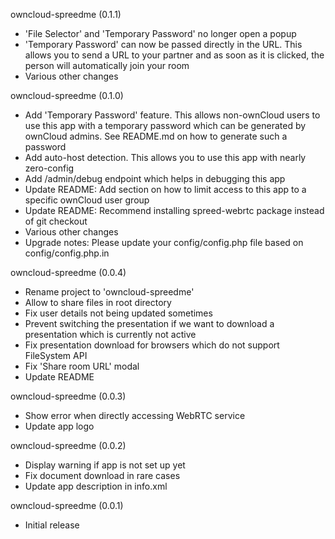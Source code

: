 owncloud-spreedme (0.1.1)
* 'File Selector' and 'Temporary Password' no longer open a popup
* 'Temporary Password' can now be passed directly in the URL. This allows you to send a URL to your partner
  and as soon as it is clicked, the person will automatically join your room
* Various other changes

owncloud-spreedme (0.1.0)
* Add 'Temporary Password' feature. This allows non-ownCloud users to use this app with a temporary password
  which can be generated by ownCloud admins. See README.md on how to generate such a password
* Add auto-host detection. This allows you to use this app with nearly zero-config
* Add /admin/debug endpoint which helps in debugging this app
* Update README: Add section on how to limit access to this app to a specific ownCloud user group
* Update README: Recommend installing spreed-webrtc package instead of git checkout
* Various other changes
* Upgrade notes:
  Please update your config/config.php file based on config/config.php.in

owncloud-spreedme (0.0.4)
* Rename project to 'owncloud-spreedme'
* Allow to share files in root directory
* Fix user details not being updated sometimes
* Prevent switching the presentation if we want to download a presentation which is currently not active
* Fix presentation download for browsers which do not support FileSystem API
* Fix 'Share room URL' modal
* Update README

owncloud-spreedme (0.0.3)
* Show error when directly accessing WebRTC service
* Update app logo

owncloud-spreedme (0.0.2)
* Display warning if app is not set up yet
* Fix document download in rare cases
* Update app description in info.xml

owncloud-spreedme (0.0.1)
* Initial release
